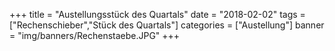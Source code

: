 +++
title = "Austellungsstück des Quartals"
date = "2018-02-02"
tags = ["Rechenschieber","Stück des Quartals"]
categories = ["Austellung"]
banner = "img/banners/Rechenstaebe.JPG"
+++


